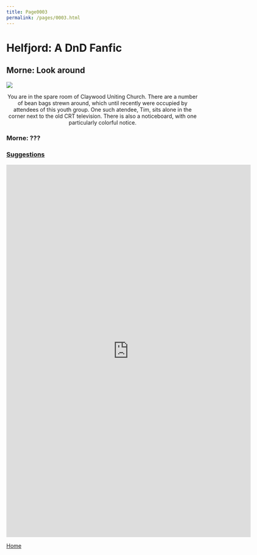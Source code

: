 ```yaml
---
title: Page0003
permalink: /pages/0003.html
---
```

# Helfjord: A DnD Fanfic

## Morne: Look around

<img class="main-image pixelated" src="https://michael-barcham.github.io/Helfjord/pages/0003.png">

<p style="text-align:center">You are in the spare room of Claywood Uniting Church. There are a number of bean bags strewn around, which until recently were occupied by attendees of this youth group. One such atendee, Tim, sits alone in the corner next to the old CRT television. There is also a noticeboard, with one particularly colorful notice.</p>

### Morne: ???

### [Suggestions](https://docs.google.com/forms/d/1gA93L5m_3p3brvnw16jQMmJhGm_uoIiFuLvl1sOPMnQ/)

<iframe src="https://docs.google.com/forms/d/e/1FAIpQLScAI6Z2fBI-bIHM_B6ExIrEBIcXNfEMy3MoeeV7S7VWruH5KA/viewform?embedded=true" width="640" height="976" frameborder="0" marginheight="0" marginwidth="0">Loading...</iframe>

[Home](https://michael-barcham.github.io/Helfjord/)
